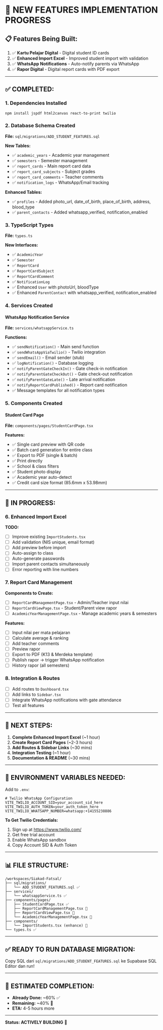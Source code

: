 # 🚀 NEW FEATURES IMPLEMENTATION PROGRESS

## 📋 Features Being Built:

1. ✅ **Kartu Pelajar Digital** - Digital student ID cards
2. ✅ **Enhanced Import Excel** - Improved student import with validation
3. ✅ **WhatsApp Notifications** - Auto-notify parents via WhatsApp
4. ✅ **Rapor Digital** - Digital report cards with PDF export

---

## ✅ COMPLETED:

### 1. Dependencies Installed
```bash
npm install jspdf html2canvas react-to-print twilio
```

### 2. Database Schema Created
**File:** `sql/migrations/ADD_STUDENT_FEATURES.sql`

**New Tables:**
- ✅ `academic_years` - Academic year management
- ✅ `semesters` - Semester management
- ✅ `report_cards` - Main report card data
- ✅ `report_card_subjects` - Subject grades
- ✅ `report_card_comments` - Teacher comments
- ✅ `notification_logs` - WhatsApp/Email tracking

**Enhanced Tables:**
- ✅ `profiles` - Added photo_url, date_of_birth, place_of_birth, address, blood_type
- ✅ `parent_contacts` - Added whatsapp_verified, notification_enabled

### 3. TypeScript Types
**File:** `types.ts`

**New Interfaces:**
- ✅ `AcademicYear`
- ✅ `Semester`
- ✅ `ReportCard`
- ✅ `ReportCardSubject`
- ✅ `ReportCardComment`
- ✅ `NotificationLog`
- ✅ Enhanced `User` with photoUrl, bloodType
- ✅ Enhanced `ParentContact` with whatsapp_verified, notification_enabled

### 4. Services Created

#### WhatsApp Notification Service
**File:** `services/whatsappService.ts`

**Functions:**
- ✅ `sendNotification()` - Main send function
- ✅ `sendWhatsAppViaTwilio()` - Twilio integration
- ✅ `sendEmail()` - Email sender (stub)
- ✅ `logNotification()` - Database logging
- ✅ `notifyParentGateCheckIn()` - Gate check-in notification
- ✅ `notifyParentGateCheckOut()` - Gate check-out notification
- ✅ `notifyParentGateLate()` - Late arrival notification
- ✅ `notifyReportCardPublished()` - Report card notification
- ✅ Message templates for all notification types

### 5. Components Created

#### Student Card Page
**File:** `components/pages/StudentCardPage.tsx`

**Features:**
- ✅ Single card preview with QR code
- ✅ Batch card generation for entire class
- ✅ Export to PDF (single & batch)
- ✅ Print directly
- ✅ School & class filters
- ✅ Student photo display
- ✅ Academic year auto-detect
- ✅ Credit card size format (85.6mm x 53.98mm)

---

## 🚧 IN PROGRESS:

### 6. Enhanced Import Excel
**TODO:**
- [ ] Improve existing `ImportStudents.tsx`
- [ ] Add validation (NIS unique, email format)
- [ ] Add preview before import
- [ ] Auto-assign to class
- [ ] Auto-generate passwords
- [ ] Import parent contacts simultaneously
- [ ] Error reporting with line numbers

### 7. Report Card Management
**Components to Create:**
- [ ] `ReportCardManagementPage.tsx` - Admin/Teacher input nilai
- [ ] `ReportCardViewPage.tsx` - Student/Parent view rapor
- [ ] `AcademicYearManagementPage.tsx` - Manage academic years & semesters

**Features:**
- [ ] Input nilai per mata pelajaran
- [ ] Calculate average & ranking
- [ ] Add teacher comments
- [ ] Preview rapor
- [ ] Export to PDF (K13 & Merdeka template)
- [ ] Publish rapor → trigger WhatsApp notification
- [ ] History rapor (all semesters)

### 8. Integration & Routes
- [ ] Add routes to `Dashboard.tsx`
- [ ] Add links to `Sidebar.tsx`
- [ ] Integrate WhatsApp notifications with gate attendance
- [ ] Test all features

---

## 📝 NEXT STEPS:

1. **Complete Enhanced Import Excel** (~1 hour)
2. **Create Report Card Pages** (~2-3 hours)
3. **Add Routes & Sidebar Links** (~30 mins)
4. **Integration Testing** (~1 hour)
5. **Documentation & README** (~30 mins)

---

## 🔧 ENVIRONMENT VARIABLES NEEDED:

Add to `.env`:

```env
# Twilio WhatsApp Configuration
VITE_TWILIO_ACCOUNT_SID=your_account_sid_here
VITE_TWILIO_AUTH_TOKEN=your_auth_token_here
VITE_TWILIO_WHATSAPP_NUMBER=whatsapp:+14155238886
```

**To Get Twilio Credentials:**
1. Sign up at https://www.twilio.com/
2. Get free trial account
3. Enable WhatsApp sandbox
4. Copy Account SID & Auth Token

---

## 📊 FILE STRUCTURE:

```
/workspaces/Siakad-Fatsal/
├── sql/migrations/
│   └── ADD_STUDENT_FEATURES.sql ✅
├── services/
│   └── whatsappService.ts ✅
├── components/pages/
│   ├── StudentCardPage.tsx ✅
│   ├── ReportCardManagementPage.tsx 🚧
│   ├── ReportCardViewPage.tsx 🚧
│   └── AcademicYearManagementPage.tsx 🚧
├── components/
│   └── ImportStudents.tsx (enhance) 🚧
└── types.ts ✅
```

---

## ✅ READY TO RUN DATABASE MIGRATION:

Copy SQL dari `sql/migrations/ADD_STUDENT_FEATURES.sql` ke Supabase SQL Editor dan run!

---

## 🎯 ESTIMATED COMPLETION:

- **Already Done:** ~60% ✅
- **Remaining:** ~40% 🚧
- **ETA:** 4-5 hours more

---

**Status: ACTIVELY BUILDING** 🚀
